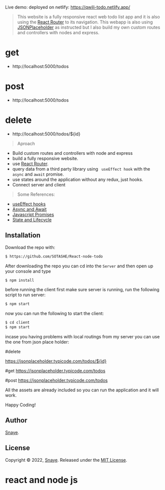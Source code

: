 
Live demo: deployed on netlify: 
https://qwili-todo.netlify.app/

>  This website is a fully responsive react web todo list app and it is also using the [React Router](https://reacttraining.com/react-router/) to its navigation. This webapp is also using [ JSONPlaceholder]([https://jsonplaceholder.typicode.com/todos],) as instructed but I also build my own custom routes and controllers with nodes and express.
# get
- http://localhost:5000/todos
# post
- http://localhost:5000/todos

# delete
- http://localhost:5000/todos/${id}



> Aproach
  * Build custom routes and controllers with node and express
  * build a fully responsive website.
  * use [React Router](https://reacttraining.com/react-router/).
  * query data from a third party library using ` useEffect hook` with the `async` and `await` promise.
  * use  states around the application without any redux, just hooks.
  * Connect server and client
  
  
  
  > Some References:
 
  * [useEffect hooks](https://reactjs.org/docs/hooks-effect.html)
  * [Async and Await](https://developer.mozilla.org/en-US/docs/Web/JavaScript/Reference/Statements/async_function)
  * [Javascript Promises](https://developer.mozilla.org/en-US/docs/Web/JavaScript/Reference/Global_Objects/Promise)
  * [State and Lifecycle](https://reactjs.org/docs/state-and-lifecycle.html)

## Installation

Download the repo with:

```bash
$ https://github.com/SOTASHE/React-node-todo
```

After downloading the repo you can cd into the `Server` and then open up your console and type 

```bash
$ npm install
```

before  running the client first make sure server is running, run the following script to run server:

```bash
$ npm start
```

now you can run the following to start the client:
```bash
$ cd client
$ npm start
```
incase you having problems with local routings from my server you can use the one from json place holder:

#delete 

https://jsonplaceholder.typicode.com/todos/${id}

#get 
https://jsonplaceholder.typicode.com/todos

#post
https://jsonplaceholder.typicode.com/todos


All the assets are already included so you can run the application and it will work. 


Happy Coding!


## Author

[Snaye](https://github.com/SOTASHE).

## License 

Copyright © 2022, [Snaye](https://github.com/SOTASHE).
Released under the [MIT License](LICENSE).
# react and node js
